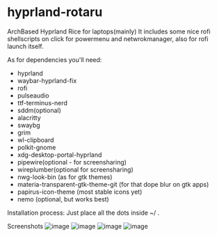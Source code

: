# hyprland-rotaru

ArchBased Hyprland Rice for laptops(mainly)
It includes some nice rofi shellscripts on click for powermenu and netwrokmanager, also for rofi launch itself.

As for dependencies you'll need:
- hyprland
- waybar-hyprland-fix
- rofi
- pulseaudio
- ttf-terminus-nerd
- sddm(optional)
- alacritty
- swaybg
- grim
- wl-clipboard
- polkit-gnome
- xdg-desktop-portal-hyprland
- pipewire(optional - for screensharing)
- wireplumber(optional for screensharing)
- nwg-look-bin (as for gtk themes)
- materia-transparent-gtk-theme-git (for that dope blur on gtk apps)
- papirus-icon-theme (most stable icons yet)
- nemo (optional, but works best)

Installation process:
  Just place all the dots inside ~/ . 
  
Screenshots 
![image](https://github.com/dragoshr1234/hyprland-rotaru/assets/23416091/86795deb-4cca-4ac2-ac76-2415ef4e208e)
![image](https://github.com/dragoshr1234/hyprland-rotaru/assets/23416091/fa00eec6-1874-43d3-b884-e900db80093b)
![image](https://github.com/dragoshr1234/hyprland-rotaru/assets/23416091/b750c95d-2053-48a6-9694-cbb1063be5a1)
![image](https://github.com/dragoshr1234/hyprland-rotaru/assets/23416091/4a10e03b-ef3d-4d91-8f84-8f892eca1639)



